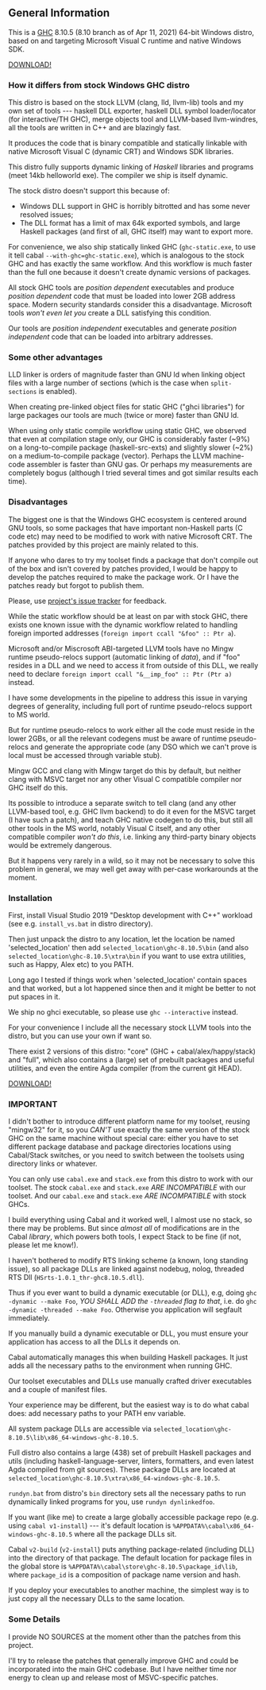 ## General Information

This is a [GHC](https://www.haskell.org/ghc) 8.10.5 (8.10 branch as of
Apr 11, 2021) 64-bit Windows distro, based on and targeting Microsoft
Visual C runtime and native Windows SDK.

[DOWNLOAD!](https://github.com/awson/ghc-nw/releases/tag/0.0.2)

### How it differs from stock Windows GHC distro

This distro is based on the stock LLVM (clang, lld, llvm-lib) tools and
my own set of tools --- haskell DLL exporter, haskell DLL symbol
loader/locator (for interactive/TH GHC), merge objects tool and
LLVM-based llvm-windres, all the tools are written in C++ and are
blazingly fast.

It produces the code that is binary compatible and statically linkable
with native Microsoft Visual C (dynamic CRT) and Windows SDK libraries.

This distro fully supports dynamic linking of *Haskell* libraries and
programs (meet 14kb helloworld exe). The compiler we ship is itself
dynamic.

The stock distro doesn't support this because of:

-   Windows DLL support in GHC is horribly bitrotted and has some never
    resolved issues;
-   The DLL format has a limit of max 64k exported symbols, and large
    Haskell packages (and first of all, GHC itself) may want to export
    more.

For convenience, we also ship statically linked GHC (`ghc-static.exe`,
to use it tell cabal `--with-ghc=ghc-static.exe`), which is analogous
to the stock GHC and has exactly the same workflow. And this workflow is
much faster than the full one because it doesn't create dynamic
versions of packages.

All stock GHC tools are *position dependent* executables and produce
*position dependent* code that must be loaded into lower 2GB address
space. Modern security standards consider this a disadvantage.
Microsoft tools *won't even let you* create a DLL satisfying this
condition.

Our tools are *position independent* executables and generate *position
independent* code that can be loaded into arbitrary addresses.

### Some other advantages

LLD linker is orders of magnitude faster than GNU ld when linking object
files with a large number of sections (which is the case when
`split-sections` is enabled).

When creating pre-linked object files for static GHC ("ghci
libraries") for large packages our tools are much (twice or more)
faster than GNU ld.

When using only static compile workflow using static GHC, we observed
that even at compilation stage only, our GHC is considerably faster
(~9%) on a long-to-compile package (haskell-src-exts) and slightly
slower (~2%) on a medium-to-compile package (vector). Perhaps the LLVM
machine-code assembler is faster than GNU gas. Or perhaps my
measurements are completely bogus (although I tried several times and
got similar results each time).

### Disadvantages

The biggest one is that the Windows GHC ecosystem is centered around GNU
tools, so some packages that have important non-Haskell parts (C code
etc) may need to be modified to work with native Microsoft CRT. The
patches provided by this project are mainly related to this.

If anyone who dares to try my toolset finds a package that don't
compile out of the box and isn't covered by patches provided, I would
be happy to develop the patches required to make the package work. Or I
have the patches ready but forgot to publish them.

Please, use [project's issue
tracker](https://github.com/awson/ghc-nw/issues) for feedback.

While the static workflow should be at least on par with stock GHC,
there exists one known issue with the dynamic workflow related to
handling foreign imported addresses (`foreign import ccall "&foo" :: Ptr a`).

Microsoft and/or Miscrosoft ABI-targeted LLVM tools have no Mingw
runtime pseudo-relocs support (automatic linking of *data*), and if
"foo" resides in a DLL and we need to access it from outside of this
DLL, we really need to declare `foreign import ccall "&__imp_foo" :: Ptr (Ptr a)` instead.

I have some developments in the pipeline to address this issue in
varying degrees of generality, including full port of runtime
pseudo-relocs support to MS world.

But for runtime pseudo-relocs to work either all the code must reside in
the lower 2GBs, or all the relevant codegens must be aware of runtime
pseudo-relocs and generate the appropriate code (any DSO which we can't
prove is local must be accessed through variable stub).

Mingw GCC and clang with Mingw target do this by default, but neither
clang with MSVC target nor any other Visual C compatible compiler nor
GHC itself do this.

Its possible to introduce a separate switch to tell clang (and any other
LLVM-based tool, e.g. GHC llvm backend) to do it even for the MSVC
target (I have such a patch), and teach GHC native codegen to do this,
but still all other tools in the MS world, notably Visual C itself, and
any other compatible compiler *won't do this*, i.e. linking any
third-party binary objects would be extremely dangerous.

But it happens very rarely in a wild, so it may not be necessary to
solve this problem in general, we may well get away with per-case
workarounds at the moment.

### Installation

First, install Visual Studio 2019 "Desktop development with C++"
workload (see e.g. `install_vs.bat` in distro directory).

Then just unpack the distro to any location, let the location be named
'selected_location' then add `selected_location\ghc-8.10.5\bin`
(and also `selected_location\ghc-8.10.5\xtra\bin` if you want to
use extra utilities, such as Happy, Alex etc) to you PATH.

Long ago I tested if things work when 'selected_location' contain
spaces and that worked, but a lot happened since then and it might be
better to not put spaces in it.

We ship no ghci executable, so please use `ghc --interactive`
instead.

For your convenience I include all the necessary stock LLVM tools into
the distro, but you can use your own if want so.

There exist 2 versions of this distro: "core" (GHC +
cabal/alex/happy/stack) and "full", which also contains a (large) set of
prebuilt packages and useful utilities, and even the entire Agda
compiler (from the current git HEAD).

[DOWNLOAD!](https://github.com/awson/ghc-nw/releases/tag/0.0.2)

### IMPORTANT

I didn't bother to introduce different platform name for my toolset,
reusing "mingw32" for it, so you *CAN'T* use exactly the same version
of the stock GHC on the same machine without special care: either you
have to set different package database and package directories locations
using Cabal/Stack switches, or you need to switch between the toolsets
using directory links or whatever.

You can only use `cabal.exe` and `stack.exe` from this distro to work with
our toolset. The stock `cabal.exe` and `stack.exe` *ARE INCOMPATIBLE* with
our toolset. And our `cabal.exe` and `stack.exe` *ARE INCOMPATIBLE* with
stock GHCs.

I build everything using Cabal and it worked well, I almost use no
stack, so there may be problems. But since *almost all* of modifications
are in the Cabal *library*, which powers both tools, I expect Stack to
be fine (if not, please let me know!).

I haven't bothered to modify RTS linking scheme (a known, long standing
issue), so all package DLLs are linked against nodebug, nolog, threaded
RTS Dll (`HSrts-1.0.1_thr-ghc8.10.5.dll`).

Thus if you ever want to build a dynamic executable (or DLL), e.g, doing
`ghc -dynamic --make Foo`, *YOU SHALL ADD the `-threaded` flag to
that*, i.e. do `ghc -dynamic -threaded --make Foo`. Otherwise you
application will segfault immediately.

If you manually build a dynamic executable or DLL, you must ensure your
application has access to all the DLLs it depends on.

Cabal automatically manages this when building Haskell packages. It just
adds all the necessary paths to the environment when running GHC.

Our toolset executables and DLLs use manually crafted driver executables
and a couple of manifest files.

Your experience may be different, but the easiest way is to do what
cabal does: add necessary paths to your PATH env variable.

All system package DLLs are accessible via
`selected_location\ghc-8.10.5\lib\x86_64-windows-ghc-8.10.5`.

Full distro also contains a large (438) set of prebuilt Haskell packages
and utils (including haskell-language-server, linters, formatters, and
even latest Agda compiled from git sources). These package DLLs are
located at `selected_location\ghc-8.10.5\xtra\x86_64-windows-ghc-8.10.5`.

`rundyn.bat` from distro's `bin` directory sets all the necessary paths
to run dynamically linked programs for you, use `rundyn dynlinkedfoo`.

If you want (like me) to create a large globally accessible package repo
(e.g. using `cabal v1-install`) --- it's default location is
`%APPDATA%\cabal\x86_64-windows-ghc-8.10.5` where all the package
DLLs sit.

Cabal `v2-build` (`v2-install`) puts anything package-related (including
DLL) into the directory of that package. The default location for
package files in the global store is
`%APPDATA%\cabal\store\ghc-8.10.5\package_id\lib`, where
`package_id` is a composition of package name version and hash.

If you deploy your executables to another machine, the simplest way is to
just copy all the necessary DLLs to the same location.

### Some Details

I provide NO SOURCES at the moment other than the patches from this
project.

I'll try to release the patches that generally improve GHC and could be
incorporated into the main GHC codebase. But I have neither time nor
energy to clean up and release most of MSVC-specific patches.
